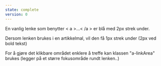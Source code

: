 ```yaml
---
state: complete
version: 0
---
```

En vanlig lenke som benytter < a >...< /a > er blå med 2px strek under.

Dersom lenken brukes i en artikkelmal, vil den få 1px strek under (2px ved bold tekst)

For å gjøre det klikbare området enklere å treffe kan klassen "a-linkArea" brukes (legger på et større fokusområde rundt lenken..)
